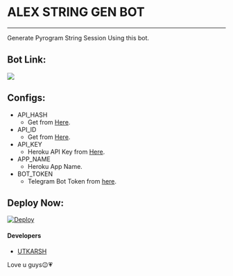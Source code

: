 # ALEX STRING GEN BOT


________

Generate Pyrogram String Session Using this bot.

## Bot Link:
<a href="https://t.me/session_genrobot"><img src="https://img.shields.io/badge/Telegram-Bot-blue.svg?logo=telegram"></a>

## Configs:
- API_HASH
  - Get from [Here](https://my.telegram.org).
- API_ID
  - Get from [Here](https://my.telegram.org).
- API_KEY
  - Heroku API Key from [Here](https://dashboard.heroku.com/account).
- APP_NAME
  - Heroku App Name.
- BOT_TOKEN
  - Telegram Bot Token from [here](https://t.me/BotFather).

## Deploy Now:
[![Deploy](https://www.herokucdn.com/deploy/button.svg)](https://heroku.com/deploy?template=https://github.com/utkarsh212646/pyrogramstringgenbot)


#### Developers
- [UTKARSH](https://t.me/allenspark10)

Love u guys😉💗
